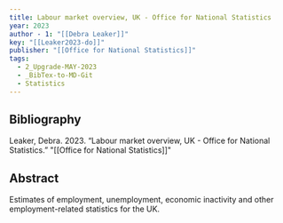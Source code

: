 ```yaml
---
title: Labour market overview, UK - Office for National Statistics
year: 2023
author - 1: "[[Debra Leaker]]"
key: "[[Leaker2023-do]]"
publisher: "[[Office for National Statistics]]"
tags:
  - 2_Upgrade-MAY-2023
  - _BibTex-to-MD-Git
  - Statistics
---
```


## Bibliography
Leaker, Debra. 2023. “Labour market overview, UK - Office for National Statistics.” "[[Office for National Statistics]]"

## Abstract
Estimates of employment, unemployment, economic inactivity and other employment-related statistics for the UK.